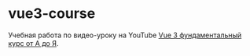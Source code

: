 # vue3-course

Учебная работа по видео-уроку на YouTube
[Vue 3 фундаментальный курс от А до Я](https://www.youtube.com/watch?v=XzLuMtDelGk).
